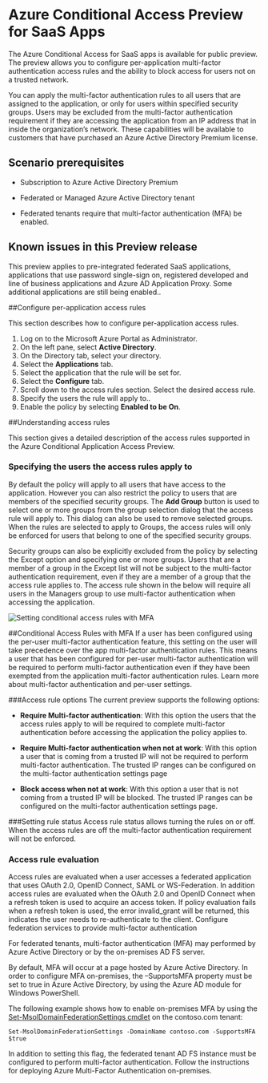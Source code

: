 <properties
	pageTitle="Azure Conditional Access Preview for SaaS Apps| Microsoft Azure"
	description="Conditional access in Azure AD allows you to configure per-application multi-factor authentication access rules and the ability to block access for users not on a trusted network. "
	services="active-directory"
	documentationCenter=""
	authors="femila"
	manager="stevenpo"
	editor=""/>

<tags
	ms.service="active-directory"
	ms.workload="identity"
	ms.tgt_pltfrm="na"
	ms.devlang="na"
	ms.topic="article"
	ms.date="08/12/2015"
	ms.author="femila"/>

# Azure Conditional Access Preview for SaaS Apps

The Azure Conditional Access for SaaS apps is available for public preview. The preview allows you to configure per-application multi-factor authentication access rules and the ability to block access for users not on a trusted network. 

You can apply the multi-factor authentication rules to all users that are assigned to the application, or only for users within specified security groups. Users may be excluded from the multi-factor authentication requirement if they are accessing the application from an IP address that in inside the organization’s network.
These capabilities will be available to customers that have purchased an Azure Active Directory Premium license.

## Scenario prerequisites
* Subscription to Azure Active Directory Premium

* Federated or Managed Azure Active Directory tenant

* Federated tenants require that multi-factor authentication (MFA) be enabled.

## Known issues in this Preview release
This preview applies to pre-integrated federated SaaS applications, applications that use password single-sign on, registered developed and line of business applications and Azure AD Application Proxy. Some additional applications are still being enabled..

##Configure per-application access rules

This section describes how to configure per-application access rules.

1. Log on to the Microsoft Azure Portal as Administrator.
2. On the left pane, select **Active Directory**.
3. On the Directory tab, select your directory.
4. Select the **Applications** tab.
5. Select the application that the rule will be set for.
6. Select the **Configure** tab.
7. Scroll down to the access rules section. Select the desired access rule.
8. Specify the users the rule will apply to..
9. Enable the policy by selecting **Enabled to be On**.

##Understanding access rules

This section gives a detailed description of the access rules supported in the Azure Conditional Application Access Preview.
### Specifying the users the access rules apply to

By default the policy will apply to all users that have access to the application. However you can also restrict the policy to users that are members of the specified security groups. The **Add Group** button is used to select one or more groups from the group selection dialog that the access rule will apply to. This dialog can also be used to remove selected groups. When the rules are selected to apply to Groups, the access rules will only be enforced for users that belong to one of the specified security groups.

Security groups can also be explicitly excluded from the policy by selecting the Except option and specifying one or more groups. Users that are a member of a group in the Except list will not be subject to the multi-factor authentication requirement, even if they are a member of a group that the access rule applies to.
The access rule shown in the below will require all users in the Managers group to use multi-factor authentication when accessing the application.

![Setting conditional access rules with MFA](./media/active-directory-conditional-access/conditionalaccess-saas-apps.jpg)

##Conditional Access Rules with MFA
If a user has been configured using the per-user multi-factor authentication feature, this setting on the user will take precedence over the app multi-factor authentication rules. This means a user that has been configured for per-user multi-factor authentication will be required to perform multi-factor authentication even if they have been exempted from the application multi-factor authentication rules. Learn more about multi-factor authentication and per-user settings.

###Access rule options
The current preview supports the following options:

* **Require Multi-factor authentication**: With this option the users that the access rules apply to will be required to complete multi-factor authentication before accessing the application the policy applies to.

* **Require Multi-factor authentication when not at work**: With this option a user that is coming from a trusted IP will not be required to perform multi-factor authentication. The trusted IP ranges can be configured on the multi-factor authentication settings page

* **Block access when not at work**: With this option a user that is not coming from a trusted IP will be blocked. The trusted IP ranges can be configured on the multi-factor authentication settings page.

###Setting rule status
Access rule status allows turning the rules on or off. When the access rules are off the multi-factor authentication requirement will not be enforced.

### Access rule evaluation

Access rules are evaluated when a user accesses a federated application that uses OAuth 2.0, OpenID Connect, SAML or WS-Federation. In addition access rules are evaluated when the OAuth 2.0 and OpenID Connect when a refresh token is used to acquire an access token. If policy evaluation fails when a refresh token is used, the error invalid_grant will be returned, this indicates the user needs to re-authenticate to the client.
Configure federation services to provide multi-factor authentication

For federated tenants, multi-factor authentication (MFA) may performed by Azure Active Directory or by the on-premises AD FS server.

By default, MFA will occur at a page hosted by Azure Active Directory. In order to configure MFA on-premises, the –SupportsMFA property must be set to true in Azure Active Directory, by using the Azure AD module for Windows PowerShell.

The following example shows how to enable on-premises MFA by using the [Set-MsolDomainFederationSettings cmdlet](https://msdn.microsoft.com/library/azure/dn194088.aspx) on the contoso.com tenant:

    Set-MsolDomainFederationSettings -DomainName contoso.com -SupportsMFA $true

In addition to setting this flag, the federated tenant AD FS instance must be configured to perform multi-factor authentication. Follow the instructions for deploying Azure Multi-Factor Authentication on-premises.

